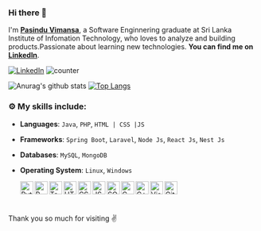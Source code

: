 ### Hi there 👋

<!--
**infinitecoder96/infinitecoder96** is a ✨ _special_ ✨ repository because its `README.md` (this file) appears on your GitHub profile.
-->
I'm **[Pasindu Vimansa](https://www.linkedin.com/in/infinitecoder/)**, a Software Enginnering graduate at Sri Lanka Institute of Infomation Technology, who loves to analyze and building products.Passionate about learning new technologies. **You can find me on [LinkedIn](https://www.linkedin.com/in/infinitecoder/)**.

 [![LinkedIn](https://img.shields.io/static/v1.svg?label=LinkedIn&message=@infinitecoder&logo=linkedin&style=flat&color=blue)](https://www.linkedin.com/in/infinitecoder/)
![counter](https://https://enkiasrb67blg9y.m.pipedream.net)

![Anurag's github stats](https://github-readme-stats.vercel.app/api?username=infinitecoder96&show_icons=true&theme=radical)
[![Top Langs](https://github-readme-stats.vercel.app/api/top-langs/?username=infinitecoder96&layout=compact&theme=radical)](https://github.com/infinitecoder96/github-readme-stats)
### :gear: My skills include:

- **Languages**: `Java`, `PHP`, `HTML | CSS |JS`

- **Frameworks**: `Spring Boot`, `Laravel`, `Node Js`, `React Js`, `Nest Js`

- **Databases**: `MySQL`, `MongoDB`

- **Operating System**: `Linux`, `Windows`


  <img align="left" alt="Python" height="26px" src="https://img.icons8.com/color/48/000000/python.png" />
  <img align="left" alt="R" height ="26px" src="https://github.com/infinitecoder96/Final-Project-R/blob/master/images/download.png"/>
  <img align="left" alt="Tableau" height="26px" src="https://img.icons8.com/color/48/000000/tableau-software.png" />
  <img align="left" alt="HTML" height="26px" src="https://img.icons8.com/color/48/000000/html-5.png" />
  <img align="left" alt="CSS" height="26px" src="https://img.icons8.com/color/48/000000/css3.png" />
  <img align="left" alt="JS" height="26px" src="https://img.icons8.com/color/48/000000/javascript.png" />
  <img align="left" alt="SQL" height="26px" src="https://img.icons8.com/color/48/000000/sql.png" />
  <img align="left" alt="C" height="26px" src="https://img.icons8.com/color/48/000000/c-programming.png" />
  <img align="left" alt="C++" height="26px" src="https://img.icons8.com/color/48/000000/c-plus-plus-logo.png" />
  <img align="left" alt="Visual Studio Code" height="26px" src="https://img.icons8.com/color/48/000000/visual-studio-code-2019.png" />
  <img align="left" alt="Github" height="26px" src="https://img.icons8.com/color/48/000000/github.png" />



<br />
<br />

<br />
 

Thank you so much for visiting  :v:

